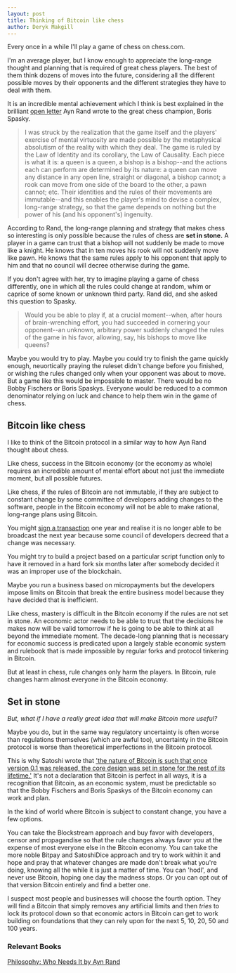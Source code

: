 ```yaml
---
layout: post
title: Thinking of Bitcoin like chess
author: Deryk Makgill
---
```


Every once in a while I'll play a game of chess on chess.com.

I'm an average player, but I know enough to appreciate the long-range thought and planning that is required of great chess players. The best of them think dozens of moves into the future, considering all the different possible moves by their opponents and the different strategies they have to deal with them.

It is an incredible mental achievement which I think is best explained in the brilliant [open letter](https://amzn.to/3b6a8kx) Ayn Rand wrote to the great chess champion, Boris Spasky.

> I was struck by the realization that the game itself and the players'
exercise of mental virtuosity are made possible by the metaphysical
absolutism of the reality with which they deal. The game is ruled by the Law
of Identity and its corollary, the Law of Causality. Each piece is what it
is: a queen is a queen, a bishop is a bishop--and the actions each can
perform are determined by its nature: a queen can move any distance in any
open line, straight or diagonal, a bishop cannot; a rook can move from one
side of the board to the other, a pawn cannot; etc. Their identities and the
rules of their movements are immutable--and this enables the player's mind
to devise a complex, long-range strategy, so that the game depends on
nothing but the power of his (and his opponent's) ingenuity.

According to Rand, the long-range planning and strategy that makes chess so interesting is only possible because the rules of chess are **set in stone.** A player in a game can trust that a bishop will not suddenly be made to move like a knight. He knows that in ten moves his rook will not suddenly move like pawn. He knows that the same rules apply to his opponent that apply to him and that no council will decree otherwise during the game.

If you don't agree with her, try to imagine playing a game of chess differently, one in which all the rules could change at random, whim or caprice of some known or unknown third party. Rand did, and she asked this question to Spasky.

> Would you be able to play if, at a crucial moment--when, after hours
of brain-wrenching effort, you had succeeded in cornering your opponent--an
unknown, arbitrary power suddenly changed the rules of the game in his
favor, allowing, say, his bishops to move like queens? 

Maybe you would try to play. Maybe you could try to finish the game quickly enough, neuortically praying the ruleset didn't change before you finished, or wishing the rules changed only when your opponent was about to move. But a game like this would be impossible to master. There would be no Bobby Fischers or Boris Spaskys. Everyone would be reduced to a common denominator relying on luck and chance to help them win in the game of chess.

## Bitcoin like chess

I like to think of the Bitcoin protocol in a similar way to how Ayn Rand thought about chess.

Like chess, success in the Bitcoin economy (or the economy as whole) requires an incredible amount of mental effort about not just the immediate moment, but all possible futures.

Like chess, if the rules of Bitcoin are not immutable, if they are subject to constant change by some committee of developers adding changes to the software, people in the Bitcoin economy will not be able to make rational, long-range plans using Bitcoin.

You might [sign a transaction](https://twitter.com/Bitcoin_Beyond/status/1140689724581040128?s=20) one year and realise it is no longer able to be broadcast the next year because some council of developers decreed that a change was necessary.

You might try to build a project based on a particular script function only to have it removed in a hard fork six months later after somebody decided it was an improper use of the blockchain.

Maybe you run a business based on micropayments but the developers impose limits on Bitcoin that break the entire business model because they have decided that is inefficient.

Like chess, mastery is difficult in the Bitcoin economy if the rules are not set in stone. An economic actor needs to be able to trust that the decisions he makes now will be valid tomorrow if he is going to be able to think at all beyond the immediate moment. The decade-long planning that is necessary for economic success is predicated upon a largely stable economic system and rulebook that is made impossible by regular forks and protocol tinkering in Bitcoin.

But at least in chess, rule changes only harm the players. In Bitcoin, rule changes harm almost everyone in the Bitcoin economy.

## Set in stone

*But, what if I have a really great idea that will make Bitcoin more useful?* 

Maybe you do, but in the same way regulatory uncertainty is often worse than regulations themselves (which are awful too), uncertainty in the Bitcoin protocol is worse than theoretical imperfections in the Bitcoin protocol.

This is why Satoshi wrote that ['the nature of Bitcoin is such that once version 0.1 was released, the core design was set in stone for the rest of its lifetime.'](https://bitcointalk.org/index.php?topic=195.msg1617#msg1617) It's not a declaration that Bitcoin is perfect in all ways, it is a recognition that Bitcoin, as an economic system, must be predictable so that the Bobby Fischers and Boris Spaskys of the Bitcoin economy can work and plan.

In the kind of world where Bitcoin is subject to constant change, you have a few options. 

You can take the Blockstream approach and buy favor with developers, censor and propagandise so that the rule changes always favor you at the expense of most everyone else in the Bitcoin economy. You can take the more noble Bitpay and SatoshiDice approach and try to work within it and hope and pray that whatever changes are made don't break what you're doing, knowing all the while it is just a matter of time. You can 'hodl', and never use Bitcoin, hoping one day the madness stops. Or you can opt out of that version Bitcoin entirely and find a better one.

I suspect most people and businesses will choose the fourth option. They will find a Bitcoin that simply removes any artificial limits and then *tries* to lock its protocol down so that economic actors in Bitcoin can get to work building on foundations that they can rely upon for the next 5, 10, 20, 50 and 100 years.

### Relevant Books

[Philosophy: Who Needs It by Ayn Rand](https://amzn.to/3b6a8kx)


